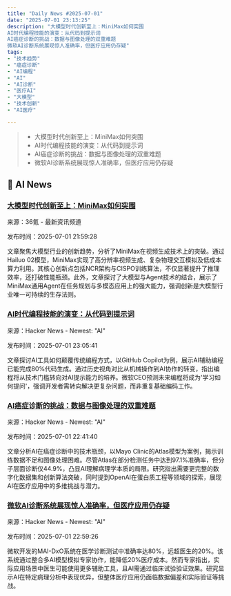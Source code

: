 ```yaml
---
title: "Daily News #2025-07-01"
date: "2025-07-01 23:13:25"
description: "大模型时代创新至上：MiniMax如何突围
AI时代编程技能的演变：从代码到提示词
AI癌症诊断的挑战：数据与图像处理的双重难题
微软AI诊断系统展现惊人准确率，但医疗应用仍存疑"
tags: 
- "技术趋势"
- "癌症诊断"
- "AI编程"
- "AI"
- "AI诊断"
- "医疗AI"
- "大模型"
- "技术创新"
- "AI医疗"

---
```


> - 大模型时代创新至上：MiniMax如何突围
> - AI时代编程技能的演变：从代码到提示词
> - AI癌症诊断的挑战：数据与图像处理的双重难题
> - 微软AI诊断系统展现惊人准确率，但医疗应用仍存疑

## 🤖 AI News

### [大模型时代创新至上：MiniMax如何突围](https://www.36kr.com/p/3360386652817158)

来源：36氪 - 最新资讯频道

发布时间：2025-07-01 21:59:28

文章聚焦大模型行业的创新趋势，分析了MiniMax在视频生成技术上的突破。通过Hailuo 02模型，MiniMax实现了高分辨率视频生成、复杂物理交互模拟及低成本算力利用。其核心创新点包括NCR架构与CISPO训练算法，不仅显著提升了推理效率，还打破性能瓶颈。此外，文章探讨了大模型与Agent技术的结合，展示了MiniMax通用Agent在任务规划与多模态应用上的强大能力，强调创新是大模型行业唯一可持续的生存法则。

### [AI时代编程技能的演变：从代码到提示词](https://www.freethink.com/artificial-intelligence/learn-to-code)

来源：Hacker News - Newest: "AI"

发布时间：2025-07-01 23:05:41

文章探讨AI工具如何颠覆传统编程方式，以GitHub Copilot为例，展示AI辅助编程已能完成80%代码生成。通过历史视角对比从机械操作到AI协作的转变，指出编程将从技术门槛转向对AI提示能力的培养。微软CEO预测未来编程将成为'学习如何提问'，强调开发者需转向解决更复杂问题，而非重复基础编码工作。

### [AI癌症诊断的挑战：数据与图像处理的双重难题](https://www.technologyreview.com/2025/01/21/1110192/why-its-so-hard-to-use-ai-to-diagnose-cancer/)

来源：Hacker News - Newest: "AI"

发布时间：2025-07-01 22:41:40

文章分析AI在癌症诊断中的技术瓶颈，以Mayo Clinic的Atlas模型为案例，揭示训练数据不足和图像处理困难。尽管Atlas在部分检测任务中达到97.1%准确率，但分子层面诊断仅44.9%，凸显AI理解病理学本质的局限。研究指出需要更完整的数字化数据集和创新算法突破，同时提到OpenAI在蛋白质工程等领域的探索，展现AI在医疗应用中的多维挑战与潜力。

### [微软AI诊断系统展现惊人准确率，但医疗应用仍存疑](https://www.wired.com/story/microsoft-medical-superintelligence-diagnosis/)

来源：Hacker News - Newest: "AI"

发布时间：2025-07-01 22:59:26

微软开发的MAI-DxO系统在医学诊断测试中准确率达80%，远超医生的20%。该系统通过整合多AI模型模拟专家协作，能降低20%医疗成本。然而专家指出，实际应用场景中医生可能使用更多辅助工具，且AI需通过临床试验验证效果。研究显示AI在特定病理分析中表现优异，但整体医疗应用仍面临数据偏差和实际验证等挑战。
